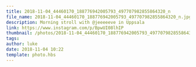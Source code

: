 ```yaml
---
title: 2018-11-04_44460170_188776942005793_497707982855864320_n
file_name: 2018-11-04_44460170_188776942005793_497707982855864320_n.jpg
description: Morning stroll with @jeeeeeve in Uppsala
link: https://www.instagram.com/p/BpwUI08lhIP
thumbnail: /photos/2018-11-04_44460170_188776942005793_497707982855864320_n/2018-11-04_44460170_188776942005793_497707982855864320_n.jpg
tags: 
author: luke
date: 2018-11-04 10:22
template: photo.hbs
---
```

